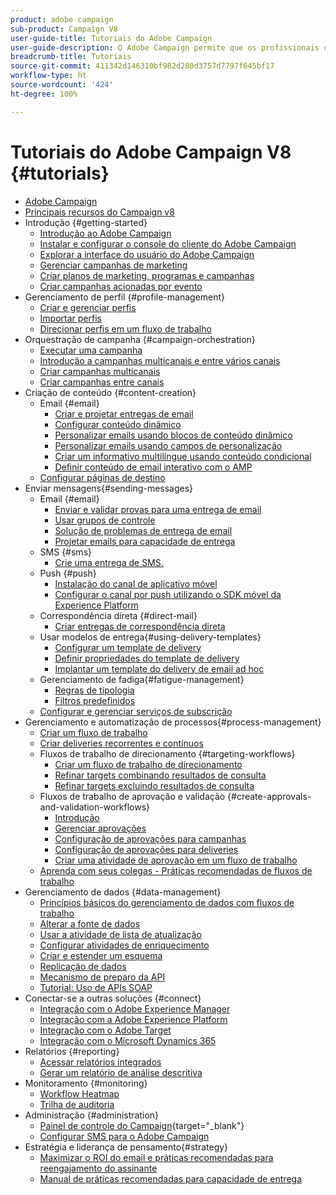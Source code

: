 ```yaml
---
product: adobe campaign
sub-product: Campaign V8
user-guide-title: Tutoriais do Adobe Campaign
user-guide-description: O Adobe Campaign permite que os profissionais de marketing criem experiências para clientes entre canais, além de fornecer um ambiente para a orquestração visual de campanhas, o gerenciamento de interações em tempo real e a execução entre canais.
breadcrumb-title: Tutoriais
source-git-commit: 411342d146310bf982d280d3757d7797f645bf17
workflow-type: ht
source-wordcount: '424'
ht-degree: 100%

---
```



# Tutoriais do Adobe Campaign V8 {#tutorials}

+ [Adobe Campaign](/help/overview.md)
+ [Principais recursos do Campaign v8](https://experienceleague.adobe.com/docs/campaign/campaign-v8/start/whats-new.html?lang=pt-BR)
+ Introdução {#getting-started}
   + [Introdução ao Adobe Campaign](/help/get-started/introduction-to-adobe-campaign.md)
   + [Instalar e configurar o console do cliente do Adobe Campaign](/help/get-started/install-and-set-up-the-adobe-campaign-client-console.md)
   + [Explorar a interface do usuário do Adobe Campaign](/help/get-started/explore-the-adobe-campaign-user-interface.md)
   + [Gerenciar campanhas de marketing](/help/get-started/manage-marketing-campaigns.md)
   + [Criar planos de marketing, programas e campanhas](/help/get-started/create-a-marketing-plan-programs-and-campaigns.md)
   + [Criar campanhas acionadas por evento](/help/get-started/create-event-triggered-campaigns.md)
+ Gerenciamento de perfil {#profile-management}
   + [Criar e gerenciar perfis](/help/profile-management/create-and-manage-profiles.md)
   + [Importar perfis](/help/profile-management/import-profiles.md)
   + [Direcionar perfis em um fluxo de trabalho](/help/profile-management/target-profiles-in-a-workflow.md)
+ Orquestração de campanha {#campaign-orchestration}
   + [Executar uma campanha](/help/orchestrate-campaigns/execute-a-campaign.md)
   + [Introdução a campanhas multicanais e entre vários canais](/help/orchestrate-campaigns/introduction-to-cross-and-multi-channel-campaigns.md)
   + [Criar campanhas multicanais](/help/orchestrate-campaigns/multi-channel-campaigns.md)
   + [Criar campanhas entre canais](/help/orchestrate-campaigns/cross-channel-campaigns.md)
+ Criação de conteúdo {#content-creation}
   + Email {#email}
      + [Criar e projetar entregas de email](/help/content-creation/create-and-design-email-deliveries.md)
      + [Configurar conteúdo dinâmico](/help/content-creation/configure-dynamic-content.md)
      + [Personalizar emails usando blocos de conteúdo dinâmico](/help/content-creation/personalize-using-dynamic-content-blocks.md)
      + [Personalizar emails usando campos de personalização](/help/content-creation/personalize-emails-using-personalization-fields.md)
      + [Criar um informativo multilíngue usando conteúdo condicional](/help/content-creation/create-a-multilingual-newsletter-using-conditional-content.md)
      + [Definir conteúdo de email interativo com o AMP](/help/content-creation/design-interactive-email-content-with-amp.md)
   + [Configurar páginas de destino](/help/content-creation/configure-landingpages.md)
+ Enviar mensagens{#sending-messages}
   + Email {#email}
      + [Enviar e validar provas para uma entrega de email](/help/send-messages/email/send-and-validate-proofs.md)
      + [Usar grupos de controle](/help/send-messages/email/use-control-groups.md)
      + [Solução de problemas de entrega de email](/help/send-messages/email/troubleshoot-email-delivery-issues.md)
      + [Projetar emails para capacidade de entrega](/help/send-messages/email/design-emails-for-deliverability.md)
   + SMS {#sms}
      + [Crie uma entrega de SMS.](/help/send-messages/mobile/create-an-sms-delivery.md)
   + Push {#push}
      + [Instalação do canal de aplicativo móvel](/help/send-messages/mobile/install-the-mobile-app.md)
      + [Configurar o canal por push utilizando o SDK móvel da Experience Platform](/help/send-messages/mobile/configure-push-using-aep-mobile-sdk.md)
   + Correspondência direta {#direct-mail}
      + [Criar entregas de correspondência direta](/help/send-messages/direct-mail/create-direct-mail-deliveries.md)
   + Usar modelos de entrega{#using-delivery-templates}
      + [Configurar um template de delivery](/help/send-messages/use-delivery-templates/configure-a-delivery-template.md)
      + [Definir propriedades do template de delivery](/help/send-messages/use-delivery-templates/set-delivery-template-properties.md)
      + [Implantar um template do delivery de email ad hoc](/help/send-messages/use-delivery-templates/deploy-ad-hoc-email-delivery-template.md)
   + Gerenciamento de fadiga{#fatigue-management}
      + [Regras de tipologia](/help/send-messages/fatigue-management/typology-rules-for-fatigue-management.md)
      + [Filtros predefinidos](/help/send-messages/fatigue-management/fatigue-management-using-filters.md)
   + [Configurar e gerenciar serviços de subscrição](/help/send-messages/configure-and-manage-subscription-services.md)
+ Gerenciamento e automatização de processos{#process-management}
   + [Criar um fluxo de trabalho](/help/process-management/create-a-workflow.md)
   + [Criar deliveries recorrentes e contínuos](/help/process-management/recurring-deliveries.md)
   + Fluxos de trabalho de direcionamento {#targeting-workflows}
      + [Criar um fluxo de trabalho de direcionamento](/help/process-management/create-a-targeting-workflow.md)
      + [Refinar targets combinando resultados de consulta](/help/process-management/refine-targets-by-combining-query-results.md)
      + [Refinar targets excluindo resultados de consulta](/help/process-management/refine-targets-by-excluding-query-results.md)
   + Fluxos de trabalho de aprovação e validação {#create-approvals-and-validation-workflows}
      + [Introdução](/help/process-management/create-approvals-and-validation-workflows/create-approvals-and-validation-workflows-introduction.md)
      + [Gerenciar aprovações](/help/process-management/create-approvals-and-validation-workflows/manage-approvals.md)
      + [Configuração de aprovações para campanhas](/help/process-management/create-approvals-and-validation-workflows/configure-approvals-for-campaigns.md)
      + [Configuração de aprovações para deliveries](/help/process-management/create-approvals-and-validation-workflows/configure-approvals-for-deliveries.md)
      + [Criar uma atividade de aprovação em um fluxo de trabalho](/help/process-management/create-approvals-and-validation-workflows/create-approval-process-in-a-workflow.md)
   + [Aprenda com seus colegas - Práticas recomendadas de fluxos de trabalho](/help/process-management/workflow-best-practices-for-marketers.md)
+ Gerenciamento de dados {#data-management}
   + [Princípios básicos do gerenciamento de dados com fluxos de trabalho](/help/data-management/data-management-fundamentals.md)
   + [Alterar a fonte de dados](/help/data-management/change-data-source.md)
   + [Usar a atividade de lista de atualização](/help/process-management/use-the-update-list-activity.md)
   + [Configurar atividades de enriquecimento](/help/process-management/enrichment-activity.md)
   + [Criar e estender um esquema](/help/data-management/create-and-extend-a-schema.md)
   + [Replicação de dados](/help/data-management/data-replication.md)
   + [Mecanismo de preparo da API](/help/data-management/api-staging-mechanism.md)
   + [Tutorial: Uso de APIs SOAP](https://experienceleague.adobe.com/docs/campaign-learn/use-soap-apis/introduction.html?lang=pt-BR)
+ Conectar-se a outras soluções {#connect}
   + [Integração com o Adobe Experience Manager](https://experienceleague.adobe.com/docs/campaign-learn/integrate-with-experience-manager/overview.html?lang=pt-BR)
   + [Integração com a Adobe Experience Platform](https://experienceleague.adobe.com/docs/campaign-learn/integrate-with-experience-platform/overview.html?lang=pt-BR)
   + [Integração com o Adobe Target](/help/connect/target-integration.md)
   + [Integração com o Microsoft Dynamics 365](/help/connect/dynamics365-integration.md)
+ Relatórios {#reporting}
   + [Acessar relatórios integrados](/help/reporting/access-built-in-reports.md)
   + [Gerar um relatório de análise descritiva](/help/reporting/generate-a-descriptive-analysis-report.md)
+ Monitoramento {#monitoring}
   + [Workflow Heatmap](/help/monitoring/workflow-heatmap.md)
   + [Trilha de auditoria](/help/monitoring/audit-trail.md)
+ Administração {#administration}
   + [Painel de controle do Campaign](https://experienceleague.adobe.com/docs/control-panel-learn/control-panel/control-panel-overview.html?lang=pt-BR){target=&quot;_blank&quot;}
   + [Configurar SMS para o Adobe Campaign](https://experienceleague.adobe.com/docs/campaign-learn/set-up-sms-for-adobe-campaign/overview.html?lang=pt-BR)
+ Estratégia e liderança de pensamento{#strategy}
   + [Maximizar o ROI do email e práticas recomendadas para reengajamento do assinante](/help/strategy/campaign-maximize-email-best-practices.md)
   + [Manual de práticas recomendadas para capacidade de entrega](https://experienceleague.adobe.com/docs/deliverability-learn/deliverability-best-practice-guide/introduction.html?lang=pt-BR)
